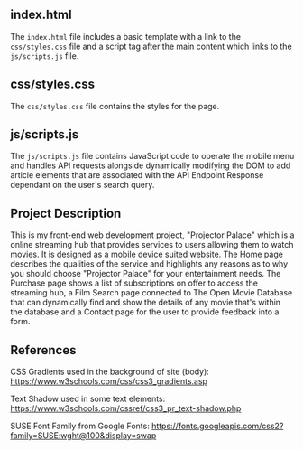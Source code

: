 ## index.html

The `index.html` file includes a basic template with a link to the `css/styles.css` file and a script tag after the main content which links to the `js/scripts.js` file.

## css/styles.css

The `css/styles.css` file contains the styles for the page.

## js/scripts.js

The `js/scripts.js` file contains JavaScript code to operate the mobile menu and handles API requests alongside dynamically modifying the DOM to add article elements that are associated with the API Endpoint Response dependant on the user's search query.

## Project Description

This is my front-end web development project, "Projector Palace" which is a online streaming hub that provides services to users allowing them to watch movies. It is designed as a mobile device suited website. The Home page describes the qualities of the service and highlights any reasons as to why you should choose "Projector Palace" for your entertainment needs. The Purchase page shows a list of subscriptions on offer to access the streaming hub, a Film Search page connected to The Open Movie Database that can dynamically find and show the details of any movie that's within the database and a Contact page for the user to provide feedback into a form.

## References

CSS Gradients used in the background of site (body): https://www.w3schools.com/css/css3_gradients.asp

Text Shadow used in some text elements: https://www.w3schools.com/cssref/css3_pr_text-shadow.php

SUSE Font Family from Google Fonts: https://fonts.googleapis.com/css2?family=SUSE:wght@100&display=swap